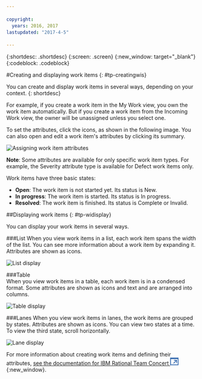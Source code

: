 ```yaml
---

copyright:
  years: 2016, 2017
lastupdated: "2017-4-5"

---
```


{:shortdesc: .shortdesc}
{:screen: .screen}
{:new_window: target="_blank"}
{:codeblock: .codeblock}

#Creating and displaying work items {: #tp-creatingwis}  

You can create and display work items in several ways, depending on your context.
{: shortdesc}

For example, if you create a work item in the My Work view, you own the work item automatically. But if you create a work item from the Incoming Work view, the owner will be unassigned unless you select one.

To set the attributes, click the icons, as shown in the following image. You can also open and edit a work item's attributes by clicking its summary.

![Assigning work item attributes](images/work_item_attributes.png)

**Note**: Some attributes are available for only specific work item types. For example, the Severity attribute type is available for Defect work items only.

Work items have three basic states:
- **Open**: The work item is not started yet. Its status is New.
- **In progress**: The work item is started. Its status is In progress.
- **Resolved**: The work item is finished. Its status is Complete or Invalid.

##Displaying work items {: #tp-widisplay}  

You can display your work items in several ways.    

###List
When you view work items in a list, each work item spans the width of the list. You can see more information about a work item by expanding it. Attributes are shown as icons.

![List display](images/list_view.png)

###Table  
When you view work items in a table, each work item is in a condensed format. Some attributes are shown as icons and text and are arranged into columns.

![Table display](images/table_view.png)

###Lanes
When you view work items in lanes, the work items are grouped by states. Attributes are shown as icons. You can view two states at a time. To view the third state, scroll horizontally.

![Lane display](images/lane_view.png)

For more information about creating work items and defining their attributes, [see the documentation for IBM Rational Team Concert ![External link icon](../../icons/launch-glyph.svg "External link icon")](http://www.ibm.com/support/knowledgecenter/SSYMRC_6.0.1/com.ibm.team.workitem.doc/topics/t_creating_work_items_web.html){:new_window}.
